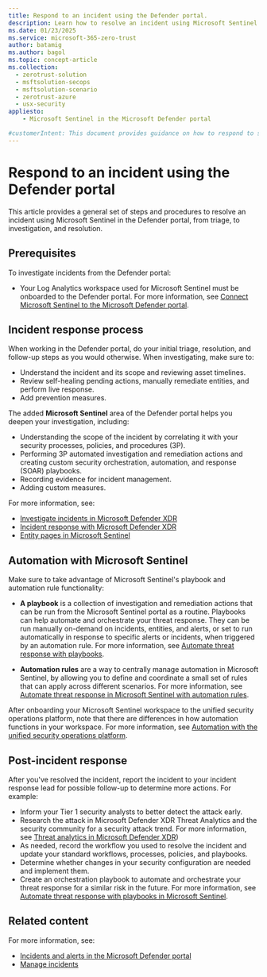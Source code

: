 ```yaml
---
title: Respond to an incident using the Defender portal.
description: Learn how to resolve an incident using Microsoft Sentinel and Microsoft Defender XDR, including triage, investigation, and resolution in the Defender portal.
ms.date: 01/23/2025
ms.service: microsoft-365-zero-trust
author: batamig
ms.author: bagol
ms.topic: concept-article
ms.collection: 
  - zerotrust-solution
  - msftsolution-secops
  - msftsolution-scenario
  - zerotrust-azure
  - usx-security
appliesto: 
    - Microsoft Sentinel in the Microsoft Defender portal

#customerIntent: This document provides guidance on how to respond to security incidents within a Zero Trust architecture in the Microsoft Defender portal. It aims to help customers understand the steps and best practices for incident response to minimize impact and ensure quick recovery.
---
```


# Respond to an incident using the Defender portal

This article provides a general set of steps and procedures to resolve an incident using Microsoft Sentinel in the Defender portal, from triage, to investigation, and resolution.

## Prerequisites

To investigate incidents from the Defender portal:

- Your Log Analytics workspace used for Microsoft Sentinel must be onboarded to the Defender portal. For more information, see [Connect Microsoft Sentinel to the Microsoft Defender portal](/defender-xdr/microsoft-sentinel-onboard?toc=/security/zero-trust/integrate/TOC.json?bc=/security/zero-trust/breadcrumb/toc.json&toc=/security/zero-trust/toc.json).

## Incident response process

When working in the Defender portal, do your initial triage, resolution, and follow-up steps as you would otherwise. When investigating, make sure to:

- Understand the incident and its scope and reviewing asset timelines.
- Review self-healing pending actions, manually remediate entities, and perform live response.
- Add prevention measures.

The added **Microsoft Sentinel** area of the Defender portal helps you deepen your investigation, including:

- Understanding the scope of the incident by correlating it with your security processes, policies, and procedures (3P).
- Performing 3P automated investigation and remediation actions and creating custom security orchestration, automation, and response (SOAR) playbooks.
- Recording evidence for incident management.
- Adding custom measures.

For more information, see:

- [Investigate incidents in Microsoft Defender XDR](/microsoft-365/security/defender/investigate-incidents)
- [Incident response with Microsoft Defender XDR](/microsoft-365/security/defender/incidents-overview)
- [Entity pages in Microsoft Sentinel](/azure/sentinel/entity-pages?tabs=defender-portal)

## Automation with Microsoft Sentinel

Make sure to take advantage of Microsoft Sentinel's playbook and automation rule functionality:

- **A playbook** is a collection of investigation and remediation actions that can be run from the Microsoft Sentinel portal as a routine. Playbooks can help automate and orchestrate your threat response. They can be run manually on-demand on incidents, entities, and alerts, or set to run automatically in response to specific alerts or incidents, when triggered by an automation rule. For more information, see [Automate threat response with playbooks](/azure/sentinel/automate-responses-with-playbooks).

- **Automation rules** are a way to centrally manage automation in Microsoft Sentinel, by allowing you to define and coordinate a small set of rules that can apply across different scenarios. For more information, see [Automate threat response in Microsoft Sentinel with automation rules](/azure/sentinel/automate-incident-handling-with-automation-rules).

After onboarding your Microsoft Sentinel workspace to the unified security operations platform, note that there are differences in how automation functions in your workspace. For more information, see [Automation with the unified security operations platform](/azure/sentinel/automation).

## Post-incident response

After you've resolved the incident, report the incident to your incident response lead for possible follow-up to determine more actions. For example:

- Inform your Tier 1 security analysts to better detect the attack early.
- Research the attack in Microsoft Defender XDR Threat Analytics and the security community for a security attack trend. For more information, see [Threat analytics in Microsoft Defender XDR](/microsoft-365/security/defender/threat-analytics))
- As needed, record the workflow you used to resolve the incident and update your standard workflows, processes, policies, and playbooks.
- Determine whether changes in your security configuration are needed and implement them.
- Create an orchestration playbook to automate and orchestrate your threat response for a similar risk in the future. For more information, see [Automate threat response with playbooks in Microsoft Sentinel](/azure/sentinel/automate-responses-with-playbooks).

## Related content

For more information, see:

- [Incidents and alerts in the Microsoft Defender portal](/defender-xdr/incidents-overview)
- [Manage incidents](/defender-xdr/manage-incidents)
